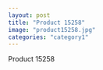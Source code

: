 ```yaml
---
layout: post
title: "Product 15258"
image: "product15258.jpg"
categories: "category1"
---
```

Product 15258
